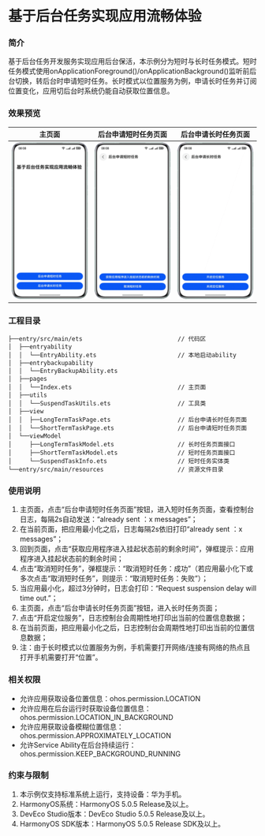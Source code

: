 # 基于后台任务实现应用流畅体验

### 简介
基于后台任务开发服务实现应用后台保活，本示例分为短时与长时任务模式。短时任务模式使用onApplicationForeground()/onApplicationBackground()监听前后台切换，转后台时申请短时任务。长时模式以位置服务为例，申请长时任务并订阅位置变化，应用切后台时系统仍能自动获取位置信息。
### 效果预览
|                     **主页面**                     |                     **后台申请短时任务页面**                     |                 **后台申请长时任务页面**                  |
|:-----------------------------------------------:|:------------------------------------------------------:|:-----------------------------------------------:|
| ![](screenshots/device/Home_CN.png) |    ![](screenshots/device/ShortTermTaskPage_CN.png)     | ![](screenshots/device/LongTermTaskPage_CN.png) |
### 工程目录 
```
├──entry/src/main/ets                           // 代码区
│  ├──entryability
│  │  └──EntryAbility.ets                       // 本地启动ability      
│  ├──entrybackupability
│  │  └──EntryBackupAbility.ets                     
│  ├──pages
│  │  └──Index.ets                              // 主页面    
│  ├──utils
│  │  └──SuspendTaskUtils.ets                   // 工具类
│  ├──view
│  │  ├──LongTermTaskPage.ets                   // 后台申请长时任务页面
│  │  └──ShortTermTaskPage.ets                  // 后台申请短时任务页面        
│  └──viewModel
│     ├──LongTermTaskModel.ets                  // 长时任务页面接口
│     ├──ShortTermTaskModel.ets                 // 短时任务页面接口
│     └──SuspendTaskInfo.ets                    // 短时任务实体类
└──entry/src/main/resources                     // 资源文件目录
```

### 使用说明
1. 主页面，点击“后台申请短时任务页面”按钮，进入短时任务页面，查看控制台日志，每隔2s自动发送：“already sent ：x messages”；
2. 在当前页面，把应用最小化之后，日志每隔2s依旧打印“already sent ：x messages”；
3. 回到页面，点击“获取应用程序进入挂起状态前的剩余时间”，弹框提示：应用程序进入挂起状态前的剩余时间；
4. 点击“取消短时任务”，弹框提示：“取消短时任务：成功”（若应用最小化下或多次点击“取消短时任务”，则提示：“取消短时任务：失败”）；
5. 当应用最小化，超过3分钟时，日志会打印：“Request suspension delay will time out.”；
6. 主页面，点击“后台申请长时任务页面”按钮，进入长时任务页面；
7. 点击“开启定位服务”，日志控制台会周期性地打印出当前的位置信息数据；
8. 在当前页面，把应用最小化之后，日志控制台会周期性地打印出当前的位置信息数据；
9. 注：由于长时模式以位置服务为例，手机需要打开网络/连接有网络的热点且打开手机需要打开“位置”。
   
### 相关权限

- 允许应用获取设备位置信息：ohos.permission.LOCATION
- 允许应用在后台运行时获取设备位置信息：ohos.permission.LOCATION_IN_BACKGROUND
- 允许应用获取设备模糊位置信息：ohos.permission.APPROXIMATELY_LOCATION
- 允许Service Ability在后台持续运行：ohos.permission.KEEP_BACKGROUND_RUNNING

### 约束与限制
1. 本示例仅支持标准系统上运行，支持设备：华为手机。
2. HarmonyOS系统：HarmonyOS 5.0.5 Release及以上。
3. DevEco Studio版本：DevEco Studio 5.0.5 Release及以上。
4. HarmonyOS SDK版本：HarmonyOS 5.0.5 Release SDK及以上。